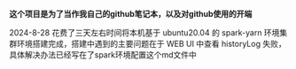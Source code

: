 **这个项目是为了当作我自己的github笔记本，以及对github使用的开端**

2024-8-28 花费了三天左右时间将本机基于 ubuntu20.04 的 spark-yarn 环境集群环境搭建完成，搭建中遇到的主要问题在于 WEB UI 中查看 historyLog 失败，具体解决办法已经写在了spark环境配置这个md文件中

